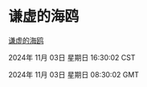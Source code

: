 # 谦虚的海鸥
[谦虚的海鸥](http://219.139.197.74:56308/qxdho/course/base/hotlink/index.php)

2024年 11月 03日 星期日 16:30:02 CST

2024年 11月 03日 星期日 08:30:02 GMT
